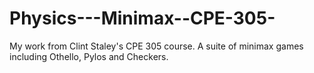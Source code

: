 Physics---Minimax--CPE-305-
===========================

My work from Clint Staley's CPE 305 course.  A suite of minimax games including Othello, Pylos and Checkers.